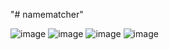 "# namematcher" 

![image](https://github.com/user-attachments/assets/98f2b1eb-9878-4bec-98f7-b7243f6d1c0e)
![image](https://github.com/user-attachments/assets/3b5f42b6-4d31-40e9-8968-9cb49190dedd)
![image](https://github.com/user-attachments/assets/ade28a92-1ac1-42e6-ba30-ad1df2b48060)
![image](https://github.com/user-attachments/assets/74abd138-b43c-419d-8c8f-16bfe0a51e4b)



